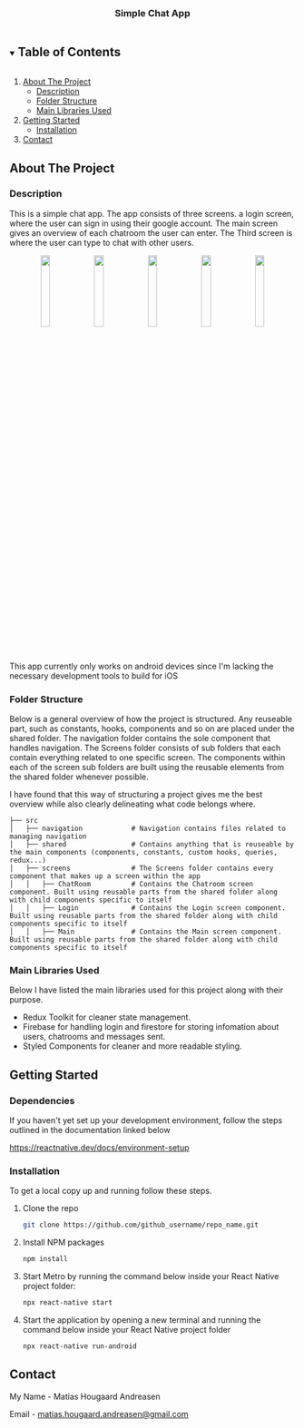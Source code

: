 <!--
*** Thanks for checking out the Best-README-Template. If you have a suggestion
*** that would make this better, please fork the repo and create a pull request
*** or simply open an issue with the tag "enhancement".
*** Thanks again! Now go create something AMAZING! :D
***
***
***
*** To avoid retyping too much info. Do a search and replace for the following:
*** github_username, repo_name, twitter_handle, email, project_title, project_description
-->



<!-- PROJECT SHIELDS -->
<!--
*** I'm using markdown "reference style" links for readability.
*** Reference links are enclosed in brackets [ ] instead of parentheses ( ).
*** See the bottom of this document for the declaration of the reference variables
*** for contributors-url, forks-url, etc. This is an optional, concise syntax you may use.
*** https://www.markdownguide.org/basic-syntax/#reference-style-links
-->




<!-- PROJECT LOGO -->
<br />
<p align="center">
  <h3 align="center">Simple Chat App</h3>
</p>

<!-- TABLE OF CONTENTS -->
<details open="open">
  <summary><h2 style="display: inline-block">Table of Contents</h2></summary>
  <ol>
    <li>
      <a href="#about-the-project">About The Project</a>
      <ul>
        <li><a href="#description">Description</a></li>
        <li><a href="#folder-structure">Folder Structure</a></li>
        <li><a href="#main-libraries-used">Main Libraries Used</a></li>
      </ul>
    </li>
    <li>
      <a href="#getting-started">Getting Started</a>
      <ul>
        <li><a href="#installation">Installation</a></li>
      </ul>
    </li>
    <li><a href="#contact">Contact</a></li>
  </ol>
</details>





<!-- ABOUT THE PROJECT -->
## About The Project

### Description

This is a simple chat app. The app consists of three screens. a login screen, where the user can sign in using their google account. The main screen gives an overview of each chatroom the user can enter. The Third screen is where the user can type to chat with other users.

<div align="center">
  <img src="https://user-images.githubusercontent.com/84104310/139360161-a9f5bb80-35f1-4f6b-bde5-74c2650b10f7.jpg" width="18%"></img>
  <img src="https://user-images.githubusercontent.com/84104310/139361866-577a3725-fd2f-450b-9ba5-e32a0b384d72.jpg" width="18%"></img>
  <img src="https://user-images.githubusercontent.com/84104310/139362204-3bb1af84-eade-4858-9733-a8d4cc98df57.jpg" width="18%"></img>
  <img src="https://user-images.githubusercontent.com/84104310/139362209-881a602e-defc-49b1-8b19-aaf881dc2a06.jpg" width="18%"></img>
  <img src="https://user-images.githubusercontent.com/84104310/139361640-ac08160d-2e12-4981-a2cd-a123e14c30e4.jpg" width="18%"></img>
</div>

This app currently only works on android devices since I'm lacking the necessary development tools to build for iOS

### Folder Structure

Below is a general overview of how the project is structured. Any reuseable part, such as constants, hooks, components and so on are placed under the shared folder. The navigation folder contains the sole component that handles navigation. The Screens folder consists of sub folders that each contain everything related to one specific screen. The components within each of the screen sub folders are built using the reusable elements from the shared folder whenever possible.

I have found that this way of structuring a project gives me the best overview while also clearly delineating what code belongs where.

    ├── src                   
    │   ├── navigation            # Navigation contains files related to managing navigation  
    │   ├── shared                # Contains anything that is reuseable by the main components (components, constants, custom hooks, queries, redux...)
    │   ├── screens               # The Screens folder contains every component that makes up a screen within the app
    │   │   ├── ChatRoom          # Contains the Chatroom screen component. Built using reusable parts from the shared folder along with child components specific to itself
    │   │   ├── Login             # Contains the Login screen component. Built using reusable parts from the shared folder along with child components specific to itself
    │   │   ├── Main              # Contains the Main screen component. Built using reusable parts from the shared folder along with child components specific to itself
    


### Main Libraries Used

Below I have listed the main libraries used for this project along with their purpose.

* []() Redux Toolkit for cleaner state management.
* []() Firebase for handling login and firestore for storing infomation about users, chatrooms and messages sent.
* []() Styled Components for cleaner and more readable styling.



<!-- GETTING STARTED -->

## Getting Started

### Dependencies

If you haven't yet set up your development environment, follow the steps outlined in the documentation linked below

https://reactnative.dev/docs/environment-setup

### Installation

To get a local copy up and running follow these steps.

1. Clone the repo
   ```sh
   git clone https://github.com/github_username/repo_name.git
   ```
2. Install NPM packages
   ```sh
   npm install
   ```
3. Start Metro by running the command below inside your React Native project folder:
   ```sh
   npx react-native start
   ```
4. Start the application by opening a new terminal and running the command below inside your React Native project folder
   ```sh
   npx react-native run-android
   ```
   
<!-- CONTACT -->

## Contact

My Name - Matias Hougaard Andreasen

Email - matias.hougaard.andreasen@gmail.com


<!-- MARKDOWN LINKS & IMAGES -->

